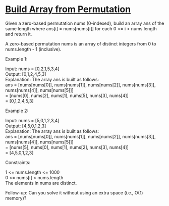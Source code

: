 # [Build Array from Permutation](https://leetcode.com/problems/build-array-from-permutation/)

Given a zero-based permutation nums (0-indexed), build an array ans of the same length where ans[i] = nums[nums[i]] for each 0 <= i < nums.length and return it.  

A zero-based permutation nums is an array of distinct integers from 0 to nums.length - 1 (inclusive).  

Example 1:  

Input: nums = [0,2,1,5,3,4]  
Output: [0,1,2,4,5,3]  
Explanation: The array ans is built as follows:   
ans = [nums[nums[0]], nums[nums[1]], nums[nums[2]], nums[nums[3]], nums[nums[4]], nums[nums[5]]]  
    = [nums[0], nums[2], nums[1], nums[5], nums[3], nums[4]]  
    = [0,1,2,4,5,3]  

Example 2:  

Input: nums = [5,0,1,2,3,4]  
Output: [4,5,0,1,2,3]  
Explanation: The array ans is built as follows:  
ans = [nums[nums[0]], nums[nums[1]], nums[nums[2]], nums[nums[3]], nums[nums[4]], nums[nums[5]]]  
    = [nums[5], nums[0], nums[1], nums[2], nums[3], nums[4]]  
    = [4,5,0,1,2,3]  
 

Constraints:  

1 <= nums.length <= 1000  
0 <= nums[i] < nums.length  
The elements in nums are distinct.  
 

Follow-up: Can you solve it without using an extra space (i.e., O(1) memory)?  